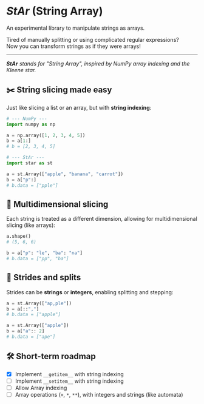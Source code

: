 # ***StAr*** (String Array)

An experimental library to manipulate strings as arrays.  

Tired of manually splitting or using complicated regular expressions?  
Now you can transform strings as if they were arrays!

---
***StAr** stands for *"String Array"*, inspired by NumPy array indexing and the Kleene star.*

## ✂️ String slicing made easy

Just like slicing a list or an array, but with **string indexing**:

```python
# --- NumPy ---
import numpy as np

a = np.array([1, 2, 3, 4, 5])
b = a[1:] 
# b = [2, 3, 4, 5]

# --- StAr ---
import star as st

a = st.Array(["apple", "banana", "carrot"])
b = a["p":] 
# b.data = ["pple"]
```

## 📐 Multidimensional slicing

Each string is treated as a different dimension, allowing for multidimensional slicing (like arrays):

```python
a.shape()
# (5, 6, 6)

b = a["p": "le", "ba": "na"] 
# b.data = ["pp", "ba"]    
```

## 🚀 Strides and splits

Strides can be **strings** or **integers**, enabling splitting and stepping:

```python
a = st.Array(["ap,ple"])
b = a[::","] 
# b.data = ["apple"] 

a = st.Array(["apple"])
b = a["a":: 2] 
# b.data = ["ape"]
```

## 🛠️ Short-term roadmap

- [x] Implement `__getitem__` with string indexing  
- [ ] Implement `__setitem__` with string indexing  
- [ ] Allow Array indexing  
- [ ] Array operations (`+`, `*`, `**`), with integers and strings (like automata)  